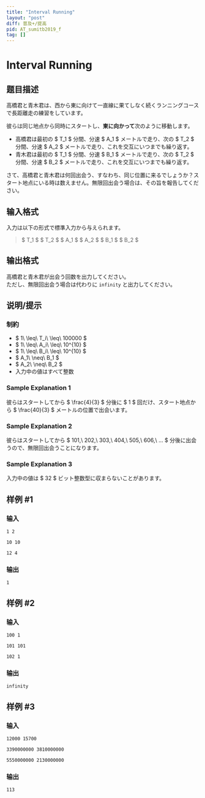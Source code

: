 ```yaml
---
title: "Interval Running"
layout: "post"
diff: 普及+/提高
pid: AT_sumitb2019_f
tag: []
---
```


# Interval Running

## 题目描述

[problemUrl]: https://atcoder.jp/contests/sumitrust2019/tasks/sumitb2019_f

高橋君と青木君は、西から東に向けて一直線に果てしなく続くランニングコースで長距離走の練習をしています。

彼らは同じ地点から同時にスタートし、**東に向かって**次のように移動します。

- 高橋君は最初の $ T_1 $ 分間、分速 $ A_1 $ メートルで走り、次の $ T_2 $ 分間、分速 $ A_2 $ メートルで走り、これを交互にいつまでも繰り返す。
- 青木君は最初の $ T_1 $ 分間、分速 $ B_1 $ メートルで走り、次の $ T_2 $ 分間、分速 $ B_2 $ メートルで走り、これを交互にいつまでも繰り返す。

さて、高橋君と青木君は何回出会う、すなわち、同じ位置に来るでしょうか？スタート地点にいる時は数えません。無限回出会う場合は、その旨を報告してください。

## 输入格式

入力は以下の形式で標準入力から与えられます。

> $ T_1 $ $ T_2 $ $ A_1 $ $ A_2 $ $ B_1 $ $ B_2 $

## 输出格式

高橋君と青木君が出会う回数を出力してください。  
 ただし、無限回出会う場合は代わりに `infinity` と出力してください。

## 说明/提示

### 制約

- $ 1\ \leq\ T_i\ \leq\ 100000 $
- $ 1\ \leq\ A_i\ \leq\ 10^{10} $
- $ 1\ \leq\ B_i\ \leq\ 10^{10} $
- $ A_1\ \neq\ B_1 $
- $ A_2\ \neq\ B_2 $
- 入力中の値はすべて整数

### Sample Explanation 1

彼らはスタートしてから $ \frac{4}{3} $ 分後に $ 1 $ 回だけ、スタート地点から $ \frac{40}{3} $ メートルの位置で出会います。

### Sample Explanation 2

彼らはスタートしてから $ 101,\ 202,\ 303,\ 404,\ 505,\ 606,\ ... $ 分後に出会うので、無限回出会うことになります。

### Sample Explanation 3

入力中の値は $ 32 $ ビット整数型に収まらないことがあります。

## 样例 #1

### 输入

```
1 2
10 10
12 4
```

### 输出

```
1
```

## 样例 #2

### 输入

```
100 1
101 101
102 1
```

### 输出

```
infinity
```

## 样例 #3

### 输入

```
12000 15700
3390000000 3810000000
5550000000 2130000000
```

### 输出

```
113
```

